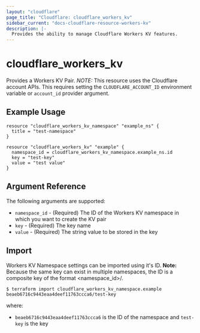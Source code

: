 ```yaml
---
layout: "cloudflare"
page_title: "Cloudflare: cloudflare_workers_kv"
sidebar_current: "docs-cloudflare-resource-workers-kv"
description: |-
  Provides the ability to manage Cloudflare Workers KV features.
---
```


# cloudflare_workers_kv

Provides a Workers KV Pair.  *NOTE:*  This resource uses the Cloudflare account APIs.  This requires setting the `CLOUDFLARE_ACCOUNT_ID` environment variable or `account_id` provider argument.

## Example Usage

```hcl
resource "cloudflare_workers_kv_namespace" "example_ns" {
  title = "test-namespace"
}

resource "cloudflare_workers_kv" "example" {
  namespace_id = cloudflare_workers_kv_namespace.example_ns.id
  key = "test-key"
  value = "test value"
}
```

## Argument Reference

The following arguments are supported:

* `namespace_id` - (Required) The ID of the Workers KV namespace in which you want to create the KV pair
* `key` - (Required) The key name
* `value` - (Required) The string value to be stored in the key


## Import

Workers KV Namespace settings can be imported using it's ID.  **Note:** Because the same key can exist in multiple namespaces, the ID is a composite key of the format <namespace_id>/<key>.

```
$ terraform import cloudflare_workers_kv_namespace.example beaeb6716c9443eaa4deef11763ccca6/test-key
```

where:
- `beaeb6716c9443eaa4deef11763ccca6` is the ID of the namespace and `test-key` is the key
